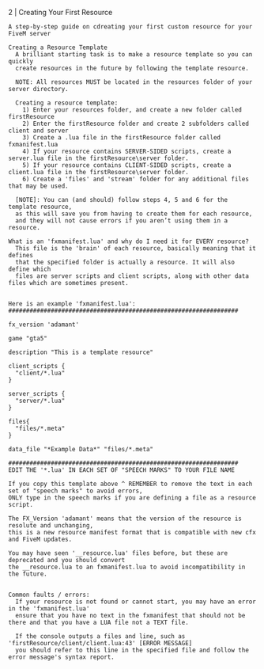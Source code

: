2 | Creating Your First Resource
    
    A step-by-step guide on cdreating your first custom resource for your FiveM server

    Creating a Resource Template
      A brilliant starting task is to make a resource template so you can quickly
      create resources in the future by following the template resource.
      
      NOTE: All resources MUST be located in the resources folder of your server directory.
      
      Creating a resource template:
        1) Enter your resources folder, and create a new folder called firstResource
        2) Enter the firstResource folder and create 2 subfolders called client and server
        3) Create a .lua file in the firstResource folder called fxmanifest.lua
        4) If your resource contains SERVER-SIDED scripts, create a server.lua file in the firstResource\server folder.
        5) If your resource contains CLIENT-SIDED scripts, create a client.lua file in the firstResource\server folder.
        6) Create a 'files' and 'stream' folder for any additional files that may be used.
        
      [NOTE]: You can (and should) follow steps 4, 5 and 6 for the template resource,
      as this will save you from having to create them for each resource,
      and they will not cause errors if you aren’t using them in a resource.

    What is an 'fxmanifest.lua' and why do I need it for EVERY resource?
      This file is the 'brain' of each resource, basically meaning that it defines
      that the specified folder is actually a resource. It will also define which
      files are server scripts and client scripts, along with other data files which are sometimes present.


    Here is an example 'fxmanifest.lua':
    #################################################################

    fx_version 'adamant'

    game "gta5"

    description "This is a template resource"

    client_scripts {
      "client/*.lua"
    }

    server_scripts {
      "server/*.lua"
    }

    files{
      "files/*.meta"
    }

    data_file "*Example Data*" "files/*.meta"

    #################################################################
    EDIT THE '*.lua' IN EACH SET OF "SPEECH MARKS" TO YOUR FILE NAME

    If you copy this template above ^ REMEMBER to remove the text in each set of "speech marks" to avoid errors,
    ONLY type in the speech marks if you are defining a file as a resource script.

    The FX_Version 'adamant' means that the version of the resource is resolute and unchanging,
    this is a new resource manifest format that is compatible with new cfx and FiveM updates.

    You may have seen '__resource.lua' files before, but these are deprecated and you should convert
    the __resource.lua to an fxmanifest.lua to avoid incompatibility in the future.


    Common faults / errors:
      If your resource is not found or cannot start, you may have an error in the 'fxmanifest.lua'
      ensure that you have no text in the fxmanifest that should not be there and that you have a LUA file not a TEXT file.
      
      If the console outputs a files and line, such as 'firstResource/client/client.lua:43' [ERROR MESSAGE]
      you should refer to this line in the specified file and follow the error message's syntax report.
